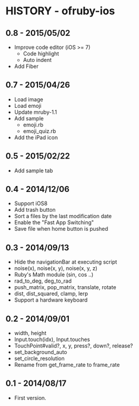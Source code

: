 # HISTORY - ofruby-ios

## 0.8 - 2015/05/02

* Improve code editor (iOS >= 7)
  * Code highlight
  * Auto indent
* Add Fiber
 
## 0.7 - 2015/04/26

* Load image
* Load emoji
* Update mruby-1.1
* Add sample
  * emoji.rb
  * emoji_quiz.rb
* Add the iPad icon

## 0.5 - 2015/02/22

* Add sample tab

## 0.4 - 2014/12/06

* Support iOS8
* Add trash button
* Sort a files by the last modification date
* Enable the "Fast App Switching"
* Save file when home button is pushed

## 0.3 - 2014/09/13

* Hide the navigationBar at executing script
* noise(x), noise(x, y), noise(x, y, z)
* Ruby's Math module (sin, cos ..)
* rad_to_deg, deg_to_rad
* push_matrix, pop_matrix, translate, rotate
* dist, dist_squared, clamp, lerp
* Support a hardware keyboard

## 0.2 - 2014/09/01

* width, height
* Input.touch(idx), Input.touches
* TouchPoint#valid?, x, y, press?, down?, release?
* set_background_auto
* set_circle_resolution
* Rename from get_frame_rate to frame_rate

## 0.1 - 2014/08/17

* First version.
